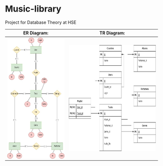 # Music-library
Project for Database Theory at HSE


| ER Diagram: | TR Diagram: |
| ------------- | ------------- |
| <img src="https://github.com/polinakrsnv/Music-library/blob/main/MLib_ER-diagram.jpg" height="400"> | <img src="https://github.com/polinakrsnv/Music-library/blob/main/MLib_TR-diagram.jpg" height="350">  |



